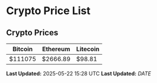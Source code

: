 # Crypto Price List

## Crypto Prices
| Bitcoin | Ethereum | Litecoin |
| ------- | -------- | -------- |
| $111075 | $2666.89 | $98.81 |
**Last Updated:** 2025-05-22 15:28 UTC
**Last Updated:** $DATE$
